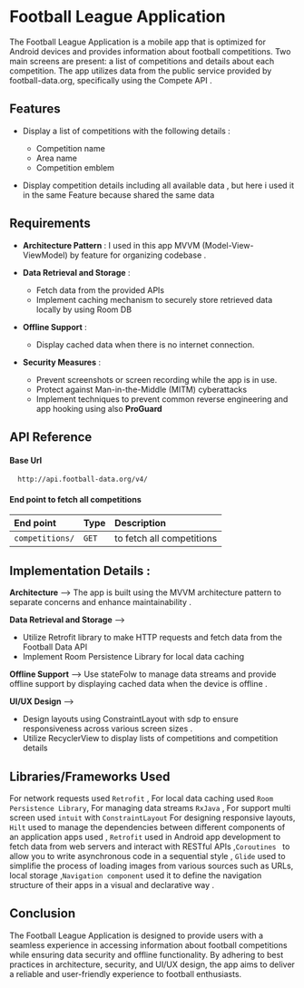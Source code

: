 
# Football League Application

The Football League Application is a mobile app that is optimized for Android devices and provides information about football competitions. Two main screens are present: a list of competitions and details about each competition. The app utilizes data from the public service provided by football-data.org, specifically using the Compete API . 



## Features
- Display a list of competitions with the following details :

    * Competition name    
    * Area name
    * Competition emblem
- Display competition details including all available data , but here i used it in the same Feature because shared the same data 


## Requirements
- **Architecture Pattern** : I used in this app MVVM (Model-View-ViewModel) by feature for organizing codebase . 
- **Data Retrieval and Storage** : 
    * Fetch data from the provided APIs
    * Implement caching mechanism to securely store retrieved data locally by using Room DB
- **Offline Support** : 
    * Display cached data when there is no internet connection.

- **Security Measures** : 
    * Prevent screenshots or screen recording while the app is in use.
    * Protect against Man-in-the-Middle (MITM) cyberattacks
    * Implement techniques to prevent common reverse engineering and app hooking using also **ProGuard**

## API Reference
#### Base Url
```http
  http://api.football-data.org/v4/
```
#### End point to fetch all competitions
| End point | Type     | Description                |
| :-------- | :------- | :------------------------- |
| `competitions/` | `GET` | to fetch all competitions |



## Implementation Details : 
**Architecture**  --> The app is built using the MVVM architecture pattern to separate concerns and enhance maintainability .

**Data Retrieval and Storage**  --> 
- Utilize Retrofit library to make HTTP requests and fetch data from the Football Data API 
- Implement Room Persistence Library for local data caching

**Offline Support**  --> Use stateFolw to manage data streams and provide offline support by displaying cached data when the device is offline .

**UI/UX Design**  --> 
- Design layouts using ConstraintLayout with sdp to ensure responsiveness across various screen sizes .
- Utilize RecyclerView to display lists of competitions and competition details


## Libraries/Frameworks Used

For network requests used `Retrofit` , For local data caching used `Room Persistence Library`, For managing data streams `RxJava` , For support multi screen used  `intuit` with `ConstraintLayout` For designing responsive layouts, `Hilt` used to manage the dependencies between different components of an application apps used , `Retrofit` used in Android app development to fetch data from web servers and interact with RESTful APIs ,`Coroutines ` to allow you to write asynchronous code in a sequential style , `Glide` used to simplifie the process of loading images from various sources such as URLs, local storage ,`Navigation component` used it to define the navigation structure of their apps in a visual and declarative way . 

## Conclusion
The Football League Application is designed to provide users with a seamless experience in accessing information about football competitions while ensuring data security and offline functionality. By adhering to best practices in architecture, security, and UI/UX design, the app aims to deliver a reliable and user-friendly experience to football enthusiasts.
